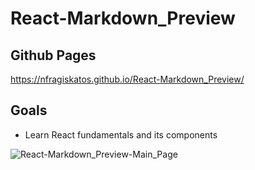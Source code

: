 # React-Markdown_Preview

## Github Pages
https://nfragiskatos.github.io/React-Markdown_Preview/

## Goals
* Learn React fundamentals and its components 

![React-Markdown_Preview-Main_Page](https://user-images.githubusercontent.com/38383279/117240999-ede19780-ade6-11eb-91ab-d086ddd97ff0.png)
